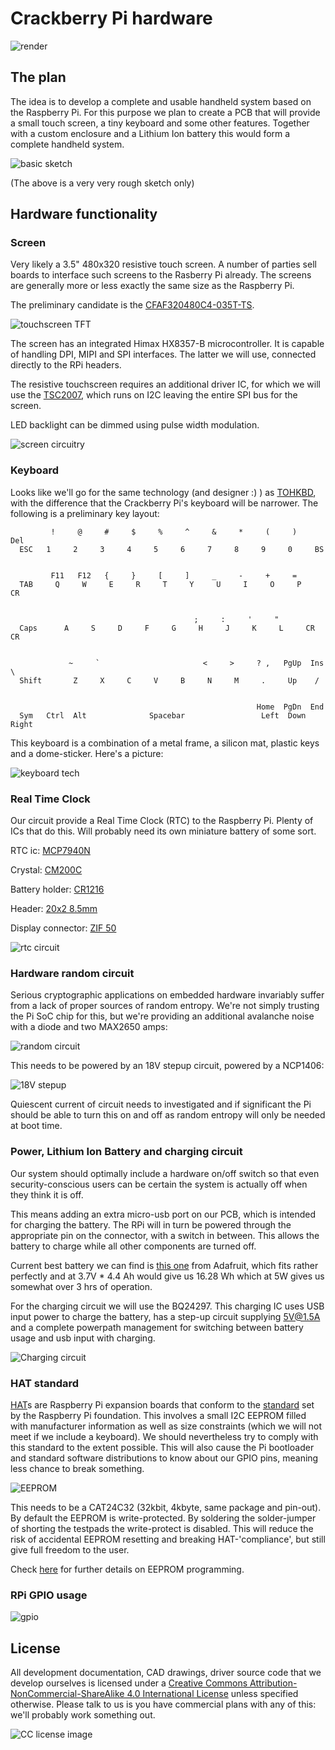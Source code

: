 # Crackberry Pi hardware

![render](https://github.com/CrackberryPi/hardware/raw/master/images/cbpi.jpg "terrible render")

## The plan

The idea is to develop a complete and usable handheld system based on the Raspberry Pi. For this purpose we plan to create a PCB that will provide a small touch screen, a tiny keyboard and some other features. Together with a custom enclosure and a Lithium Ion battery this would form a complete handheld system.

![basic sketch](https://github.com/CrackberryPi/hardware/raw/master/images/basic-sketch.png "basic sketch")

(The above is a very very rough sketch only)

## Hardware functionality

### Screen

Very likely a 3.5" 480x320 resistive touch screen. A number of parties sell boards to interface such screens to the Rasberry Pi already. The screens are generally more or less exactly the same size as the Raspberry Pi.

The preliminary candidate is the [CFAF320480C4-035T-TS](https://www.crystalfontz.com/product/CFAF320480C4035TTS#pcn).

![touchscreen TFT](https://github.com/CrackberryPi/hardware/raw/master/images/CFAF320480.jpg "touchscreen TFT")

The screen has an integrated Himax HX8357-B microcontroller. It is capable of handling DPI, MIPI and SPI interfaces. The latter we will use, connected directly to the RPi headers.

The resistive touchscreen requires an additional driver IC, for which we will use the [TSC2007](http://www.ti.com/lit/an/slaa364/slaa364.pdf), which runs on I2C leaving the entire SPI bus for the screen.

LED backlight can be dimmed using pulse width modulation.

![screen circuitry](https://github.com/CrackberryPi/hardware/raw/master/images/screen.JPG "screen circuitry")

### Keyboard

Looks like we'll go for the same technology (and designer :) ) as [TOHKBD](https://www.kickstarter.com/projects/2028347278/tohkbd-the-other-half-keyboard-for-your-jolla), with the difference that the Crackberry Pi's keyboard will be narrower. The following is a preliminary key layout:

```
         !     @     #     $     %     ^     &     *     (     )     Del
  ESC   1     2     3     4     5     6     7     8     9     0     BS


         F11   F12   {     }     [     ]     _     -     +     =
  TAB     Q     W     E     R     T     Y     U     I     O     P     CR


                                         ;     :     '     " 
  Caps      A     S     D     F     G     H     J     K     L     CR  CR

    
             ~     `                       <     >     ? ,   PgUp  Ins \
  Shift       Z     X     C     V     B     N     M     .     Up    /


                                                       Home  PgDn  End
  Sym   Ctrl  Alt              Spacebar                 Left  Down  Right
```

This keyboard is a combination of a metal frame, a silicon mat, plastic keys and a dome-sticker. Here's a picture:

![keyboard tech](https://github.com/CrackberryPi/hardware/raw/master/images/keyboard-tech.jpg "keyboard-tech")

### Real Time Clock

Our circuit provide a Real Time Clock (RTC) to the Raspberry Pi. Plenty of ICs that do this. Will probably need its own miniature battery of some sort.

RTC ic: [MCP7940N](http://nl.mouser.com/Search/ProductDetail.aspx?R=MCP7940N-I%2fSNvirtualkeyMCP7940N-I%2fSNvirtualkey579-MCP7940N-I%2fSN)

Crystal: [CM200C](http://nl.mouser.com/ProductDetail/Citizen-Finetech-Miyota/CM200C-32768KDZB-UT/?qs=sGAEpiMZZMtzFpQ%252bfsc2VHRVaru4Cxjh)

Battery holder: [CR1216](http://nl.mouser.com/ProductDetail/Linx-Technologies/BAT-HLD-012-SMT/?qs=sGAEpiMZZMtbbFRYSpBbWwy2JjMrRsgr)

Header: [20x2 8.5mm](http://www.tme.eu/en/details/zl262-40dg/pin-headers/zl262-40dg#)

Display connector: [ZIF 50](http://www.digikey.com/product-detail/en/62684-501100ALF/609-1197-2-ND/1001511)

![rtc circuit](https://github.com/CrackberryPi/hardware/raw/master/images/RTC.png)

### Hardware random circuit

Serious cryptographic applications on embedded hardware invariably suffer from a lack of proper sources of random entropy. We're not simply trusting the Pi SoC chip for this, but we're providing an additional avalanche noise with a diode and two MAX2650 amps:

![random circuit](https://github.com/CrackberryPi/hardware/raw/master/images/random-circuit.png)

This needs to be powered by an 18V stepup circuit, powered by a NCP1406:

![18V stepup](https://github.com/CrackberryPi/hardware/raw/master/images/18V-stepup.png)

Quiescent current of circuit needs to investigated and if significant the Pi should be able to turn this on and off as random entropy will only be needed at boot time.

### Power, Lithium Ion Battery and charging circuit

Our system should optimally include a hardware on/off switch so that even security-conscious users can be certain the system is actually off when they think it is off.

This means adding an extra micro-usb port on our PCB, which is intended for charging the battery. The RPi will in turn be powered through the appropriate pin on the connector, with a switch in between. This allows the battery to charge while all other components are turned off.

Current best battery we can find is [this one](https://www.adafruit.com/products/354) from Adafruit, which fits rather perfectly and at 3.7V * 4.4 Ah would give us 16.28 Wh which at 5W gives us somewhat over 3 hrs of operation.

For the charging circuit we will use the BQ24297. This charging IC uses USB input power to charge the battery, has a step-up circuit supplying 5V@1.5A and a complete powerpath management for switching between battery usage and usb input with charging.

![Charging circuit](https://github.com/CrackberryPi/hardware/raw/master/images/charger.JPG "charging circuit")

### HAT standard

[HAT](http://www.raspberrypi.org/introducing-raspberry-pi-hats/)s are Raspberry Pi expansion boards that conform to the [standard](https://github.com/raspberrypi/hats) set by the Raspberry Pi foundation. This involves a small I2C EEPROM filled with manufacturer information as well as size constraints (which we will not meet if we include a keyboard). We should nevertheless try to comply with this standard to the extent possible. This will also cause the Pi bootloader and standard software distributions to know about our GPIO pins, meaning less chance to break something.

![EEPROM](https://github.com/CrackberryPi/hardware/raw/master/images/HAT.png)

This needs to be a CAT24C32 (32kbit, 4kbyte, same package and pin-out). By default the EEPROM is write-protected. By soldering the solder-jumper of shorting the testpads the write-protect is disabled. This will reduce the risk of accidental EEPROM resetting and breaking HAT-'compliance', but still give full freedom to the user.

Check [here](https://github.com/raspberrypi/hats/blob/master/eeprom-format.md) for further details on EEPROM programming.

### RPi GPIO usage

![gpio](https://github.com/CrackberryPi/hardware/raw/master/images/gpio.JPG)

## License 

All development documentation, CAD drawings, driver source code that we develop ourselves is licensed under a <a rel="license" href="http://creativecommons.org/licenses/by-nc-sa/4.0/">Creative Commons Attribution-NonCommercial-ShareAlike 4.0 International License</a> unless specified otherwise. Please talk to us is you have commercial plans with any of this: we'll probably work something out.

![CC license image](https://i.creativecommons.org/l/by-nc-sa/4.0/88x31.png "CC BY-NC-SA 4.0 International")
